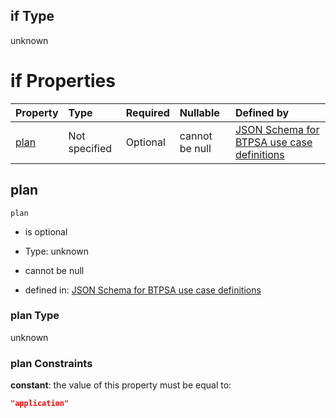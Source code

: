 ## if Type

unknown

# if Properties

| Property      | Type          | Required | Nullable       | Defined by                                                                                                                                                                                                                                  |
| :------------ | :------------ | :------- | :------------- | :------------------------------------------------------------------------------------------------------------------------------------------------------------------------------------------------------------------------------------------ |
| [plan](#plan) | Not specified | Optional | cannot be null | [JSON Schema for BTPSA use case definitions](btpsa-usecase-properties-services-items-allof-1-then-allof-43-then-allof-0-if-properties-plan.md "undefined#/properties/services/items/allOf/1/then/allOf/43/then/allOf/0/if/properties/plan") |

## plan



`plan`

*   is optional

*   Type: unknown

*   cannot be null

*   defined in: [JSON Schema for BTPSA use case definitions](btpsa-usecase-properties-services-items-allof-1-then-allof-43-then-allof-0-if-properties-plan.md "undefined#/properties/services/items/allOf/1/then/allOf/43/then/allOf/0/if/properties/plan")

### plan Type

unknown

### plan Constraints

**constant**: the value of this property must be equal to:

```json
"application"
```
